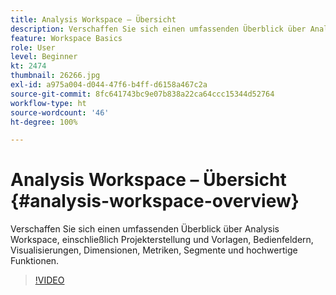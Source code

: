 ```yaml
---
title: Analysis Workspace – Übersicht
description: Verschaffen Sie sich einen umfassenden Überblick über Analysis Workspace, einschließlich Projekterstellung und Vorlagen, Bedienfeldern, Visualisierungen, Dimensionen, Metriken, Segmente und hochwertige Funktionen.
feature: Workspace Basics
role: User
level: Beginner
kt: 2474
thumbnail: 26266.jpg
exl-id: a975a004-d044-47f6-b4ff-d6158a467c2a
source-git-commit: 8fc641743bc9e07b838a22ca64ccc15344d52764
workflow-type: ht
source-wordcount: '46'
ht-degree: 100%

---
```


# Analysis Workspace – Übersicht {#analysis-workspace-overview}

Verschaffen Sie sich einen umfassenden Überblick über Analysis Workspace, einschließlich Projekterstellung und Vorlagen, Bedienfeldern, Visualisierungen, Dimensionen, Metriken, Segmente und hochwertige Funktionen.

>[!VIDEO](https://video.tv.adobe.com/v/26266/?quality=12&learn=on)
